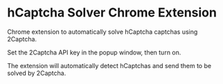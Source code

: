 # hCaptcha Solver Chrome Extension
Chrome extension to automatically solve hCaptcha captchas using 2Captcha.

Set the 2Captcha API key in the popup window, then turn on.

The extension will automatically detect hCaptchas and send them to be solved by 2Captcha.
